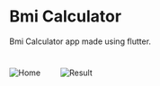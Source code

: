 # Bmi Calculator

Bmi Calculator app made using flutter.

#
![Home](https://user-images.githubusercontent.com/52679916/130110707-0c71925f-40c1-47ba-abc6-a43a2a2562a8.jpg)
&nbsp; &nbsp; &nbsp; &nbsp; ![Result](https://user-images.githubusercontent.com/52679916/130110701-2438089f-b125-4b67-921c-c3f0afd7837a.jpg)

